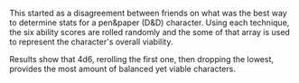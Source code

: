 This started as a disagreement between friends on what was the best way to determine stats for a pen&paper (D&D) character. Using each technique, the six ability scores are rolled randomly and the some of that array is used to represent the character's overall viability. 

Results show that 4d6, rerolling the first one, then dropping the lowest, provides the most amount of balanced yet viable characters.

